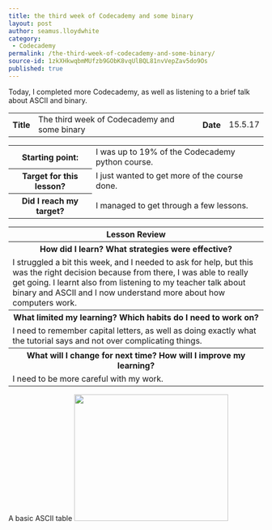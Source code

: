 ```yaml
---
title: the third week of Codecademy and some binary
layout: post
author: seamus.lloydwhite
category:
 - Codecademy
permalink: /the-third-week-of-codecademy-and-some-binary/
source-id: 1zkXHkwqbmMUfzb9GObK8vqUlBQL81nvVepZav5do9Os
published: true
---
```

Today, I completed more Codecademy, as well as listening to a brief talk about ASCII and binary.

<table>
  <tr>
    <th>Title</th>
    <td>The third week of Codecademy and some binary</td>
    <th>Date</th>
    <td>15.5.17</td>
  </tr>
</table>


<table>
  <tr>
    <th>Starting point:</th>
    <td>I was up to 19% of the Codecademy python course.</td>
  </tr>
  <tr>
    <th>Target for this lesson?</th>
    <td>I just wanted to get more of the course done.</td>
  </tr>
  <tr>
    <th>Did I reach my target? </th>
    <td>I managed to get through a few lessons.</td>
  </tr>
</table>


<table>
  <tr>
    <th>Lesson Review</th>
  </tr>
  <tr>
    <th>How did I learn? What strategies were effective? </th>
  </tr>
  <tr>
    <td>I struggled a bit this week, and I needed to ask for help, but this was the right decision because from there, I was able to really get going. I learnt also from listening to my teacher talk about binary and ASCII and I now understand more about how computers work.</td>
  </tr>
  <tr>
    <th>What limited my learning? Which habits do I need to work on? </th>
  </tr>
  <tr>
    <td>I need to remember capital letters, as well as doing exactly what the tutorial says and not over complicating things.</td>
  </tr>
  <tr>
    <th>What will I change for next time? How will I improve my learning?</th>
  </tr>
  <tr>
    <td>I need to be more careful with my work.</td>
  </tr>
</table>

<html>
<body>
A basic ASCII table
<img src="https://upload.wikimedia.org/wikipedia/commons/thumb/8/82/US-ASCII_code_chart.png/1200px-US-ASCII_code_chart.png" style="width:304px;height:250px;">
</body>
</html>

<html>
<body>
<img src="https://goo.gl/k4IzCV" style="width:1px;height:1px;">
</body>
</html>

